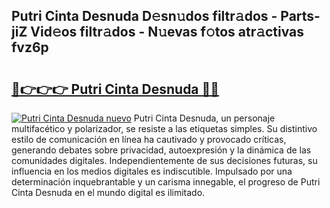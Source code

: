 ## Putri Cinta Desnuda D𝚎sn𝚞dos filtr𝚊dos - Parts-jiZ Vid𝚎os filtr𝚊dos - N𝚞evas f𝚘tos atr𝚊ctivas fvz6p

# <h2><a href="http://mb0aai.tromn.icu/?c=Putri+Cinta+Desnuda">🔗👉👉👉 Putri Cinta Desnuda 🔗🔗</a></h2>

[![Putri Cinta Desnuda nuevo](https://i.imgur.com/pEAQMta.gif)](http://mb0aai.tromn.icu/?c=Putri+Cinta+Desnuda)
Putri Cinta Desnuda, un personaje multifacético y polarizador, se resiste a las etiquetas simples. Su distintivo estilo de comunicación en línea ha cautivado y provocado críticas, generando debates sobre privacidad, autoexpresión y la dinámica de las comunidades digitales. Independientemente de sus decisiones futuras, su influencia en los medios digitales es indiscutible. Impulsado por una determinación inquebrantable y un carisma innegable, el progreso de Putri Cinta Desnuda en el mundo digital es ilimitado.

